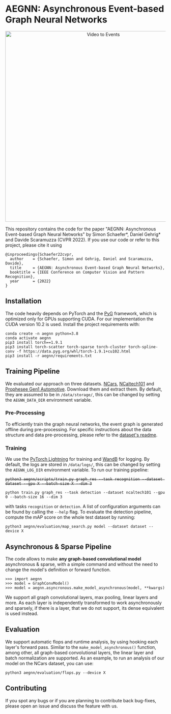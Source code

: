 # AEGNN: Asynchronous Event-based Graph Neural Networks

<p align="center">
  <a href="https://youtu.be/EaGRQp3OqNg">
    <img src="assets/thumbnail.png" alt="Video to Events" width="600"/>
  </a>
</p>

This repository contains the code for the paper "AEGNN: Asynchronous Event-based Graph Neural Networks"
by Simon Schaefer*, Daniel Gehrig* and Davide Scaramuzza (CVPR 2022). If you use our code or refer to this
project, please cite it using

```
@inproceedings{Schaefer22cvpr,
  author    = {Schaefer, Simon and Gehrig, Daniel and Scaramuzza, Davide},
  title     = {AEGNN: Asynchronous Event-based Graph Neural Networks},
  booktitle = {IEEE Conference on Computer Vision and Pattern Recognition},
  year      = {2022}
}
```

## Installation

The code heavily depends on PyTorch and the [PyG](https://github.com/pyg-team/pytorch_geometric) framework, which is
optimized only for GPUs supporting CUDA. For our implementation the CUDA version 10.2 is used. Install the project
requirements with:

```
conda create -n aegnn python=3.8
conda activate aegnn
pip3 install torch==1.9.1
pip3 install torch-scatter torch-sparse torch-cluster torch-spline-conv -f https://data.pyg.org/whl/torch-1.9.1+cu102.html
pip3 install -r aegnn/requirements.txt
```

## Training Pipeline

We evaluated our approach on three datasets. [NCars](http://www.prophesee.ai/dataset-n-cars/),
[NCaltech101](https://www.garrickorchard.com/datasets/n-caltech101) and
[Prophesee Gen1 Automotive](https://www.prophesee.ai/2020/01/24/prophesee-gen1-automotive-detection-dataset/).
Download them and extract them. By default, they are assumed to be in `/data/storage/`, this can be changed by setting
the `AEGNN_DATA_DIR` environment variable.

### Pre-Processing

To efficiently train the graph neural networks, the event graph is generated offline during pre-processing. For
specific instructions about the data structure and data pre-processing, please refer to the
[dataset's readme](aegnn/datasets/README.md).

### Training

We use the [PyTorch Lightning](https://www.pytorchlightning.ai/) for training and [WandB](https://wandb.ai/) for
logging. By default, the logs are stored in `/data/logs/`, this can be changed by setting the `AEGNN_LOG_DIR`
environment variable. To run our training pipeline:

<strike>

```
python3 aegnn/scripts/train.py graph_res --task recognition --dataset dataset --gpu X --batch-size X --dim 3
```

</strike>

```
python train.py graph_res --task detection --dataset ncaltech101 --gpu 0 --batch-size 16 --dim 3
```

with tasks `recognition` or `detection`. A list of configuration arguments can be found by calling the `--help` flag.
To evaluate the detection pipeline, compute the mAP score on the whole test dataset by running:

```
python3 aegnn/evaluation/map_search.py model --dataset dataset --device X
```

## Asynchronous & Sparse Pipeline

The code allows to make **any graph-based convolutional model** asynchronous & sparse, with a simple command and without
the need to change the model's definition or forward function.

```
>>> import aegnn
>>> model = GraphConvModel()
>>> model = aegnn.asyncronous.make_model_asynchronous(model, **kwargs)
```

We support all graph convolutional layers, max pooling, linear layers and more. As each layer is independently
transformed to work asynchronously and sparsely, if there is a layer, that we do not support, its dense equivalent
is used instead.

## Evaluation

We support automatic flops and runtime analysis, by using hooking each layer's forward pass. Similar to the
`make_model_asynchronous()` function, among other, all graph-based convolutional layers, the linear layer and
batch normalization are supported. As an example, to run an analysis of our model on the
NCars dataset, you can use:

```
python3 aegnn/evaluation/flops.py --device X
```

## Contributing

If you spot any bugs or if you are planning to contribute back bug-fixes, please open an issue and
discuss the feature with us.
